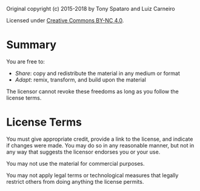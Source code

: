 Original copyright (c) 2015-2018 by Tony Spataro and Luiz Carneiro

Licensed under [Creative Commons BY-NC 4.0](https://creativecommons.org/licenses/by-nc/4.0/).

Summary
=======

You are free to:

 - *Share*: copy and redistribute the material in any medium or format
 - *Adapt*: remix, transform, and build upon the material

The licensor cannot revoke these freedoms as long as you follow the license terms.

License Terms
=============

You must give appropriate credit, provide a link to the license, and indicate if changes were made. You may do so in any reasonable manner, but not in any way that suggests the licensor endorses you or your use.

You may not use the material for commercial purposes.

You may not apply legal terms or technological measures that legally restrict others from doing anything the license permits.
